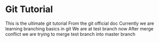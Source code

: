 # Git Tutorial 
This is the ultimate git tutorial
From the git official doc
Currently we are learning branching basics in git
We are at test branch now
After merge conflict we are trying to merge test branch into master branch